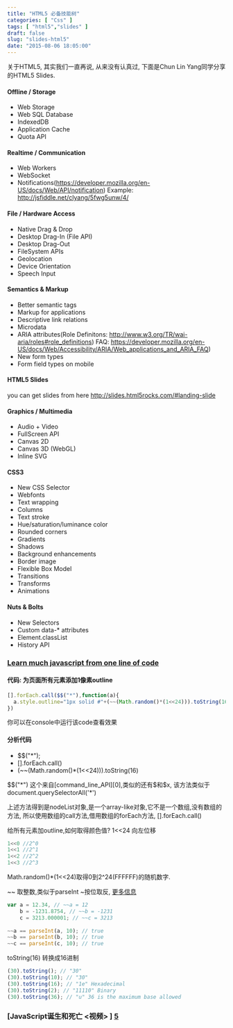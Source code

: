 ```yaml
---
title: "HTML5 必备技能树"
categories: [ "Css" ]
tags: [ "html5","slides" ]
draft: false
slug: "slides-html5"
date: "2015-08-06 18:05:00"
---
```


关于HTML5, 其实我们一直再说, 从来没有认真过, 下面是Chun Lin Yang同学分享的HTML5 Slides.

#### Offline / Storage

- Web Storage
- Web SQL Database
- IndexedDB
- Application Cache
- Quota API


<!--more-->


#### Realtime / Communication

- Web Workers
- WebSocket
- Notifications(https://developer.mozilla.org/en-US/docs/Web/API/notification) Example: http://jsfiddle.net/clyang/5fwg5unw/4/

#### File / Hardware Access

- Native Drag & Drop
- Desktop Drag-In (File API)
- Desktop Drag-Out
- FileSystem APIs
- Geolocation
- Device Orientation
- Speech Input

#### Semantics & Markup

- Better semantic tags
- Markup for applications
- Descriptive link relations
- Microdata
- ARIA attributes(Role Definitons: http://www.w3.org/TR/wai-aria/roles#role_definitions)
FAQ: https://developer.mozilla.org/en-US/docs/Web/Accessibility/ARIA/Web_applications_and_ARIA_FAQ)
- New form types
- Form field types on mobile

#### HTML5 Slides
you can get slides from here
http://slides.html5rocks.com/#landing-slide

#### Graphics / Multimedia
- Audio + Video
- FullScreen API
- Canvas 2D
- Canvas 3D (WebGL)
- Inline SVG

#### CSS3
- New CSS Selector
- Webfonts
- Text wrapping
- Columns
- Text stroke
- Hue/saturation/luminance color
- Rounded corners
- Gradients
- Shadows
- Background enhancements
- Border image
- Flexible Box Model
- Transitions
- Transforms
- Animations

#### Nuts & Bolts
- New Selectors
- Custom data-* attributes
- Element.classList
- History API

### [Learn much javascript from one line of code][7]

#### 代码: 为页面所有元素添加1像素outline
```javascript
[].forEach.call($$("*"),function(a){
  a.style.outline="1px solid #"+(~~(Math.random()*(1<<24))).toString(16)
})
```

你可以在console中运行该code查看效果

#### 分析代码
- $$("*");
- [].forEach.call()
- (~~(Math.random()*(1<<24))).toString(16)

$$("*") 这个来自[command_line_API][0],类似的还有$和$x, 该方法类似于document.querySelectorAll('*')

上述方法得到是nodeList对象,是一个array-like对象,它不是一个数组,没有数组的方法, 所以使用数组的call方法,借用数组的forEach方法, [].forEach.call()

给所有元素加outline,如何取得颜色值? 
1<<24 向左位移
```javascript
1<<0 //2^0
1<<1 //2^1
1<<2 //2^2
1<<3 //2^3
```
Math.random()*(1<<24)取得0到2^24(FFFFFF)的随机数字.

~~ 取整数,类似于parseInt ~按位取反, [更多信息][2] 
```javascript
var a = 12.34, // ~~a = 12
    b = -1231.8754, // ~~b = -1231
    c = 3213.000001; // ~~c = 3213
 
~~a == parseInt(a, 10); // true
~~b == parseInt(b, 10); // true
~~c == parseInt(c, 10); // true
```

toString(16) 转换成16进制
```javascript
(30).toString(); // "30"
(30).toString(10); // "30"
(30).toString(16); // "1e" Hexadecimal
(30).toString(2); // "11110" Binary
(30).toString(36); // "u" 36 is the maximum base allowed
```

[0]:http://getfirebug.com/wiki/index.php/Command_Line_API
[1]:https://developer.mozilla.org/en-US/docs/Web/JavaScript/Reference/Operators/Operator_Precedence
[2]:http://www.javascriptturnsmeon.com/the-tilde-operator-in-javascript/
[3]:https://github.com/firebug/firebug/blob/master/extension/content/firebug/console/commandLineAPI.js
[4]:https://code.google.com/p/chromium/codesearch#chromium/src/third_party/WebKit/Source/core/inspector/InjectedScriptSource.js
[5]:http://v.youku.com/v_show/id_XODAzOTY1MTM2.html?qq-pf-to=pcqq.group
[6]:http://www.fancynode.com.cn/
[7]:http://arqex.com/939/learning-much-javascript-one-line-code?utm_source=javascriptweekly&utm_medium=email
[8]:http://slides.html5rocks.com/#graphics-multimedia-title

### [JavaScript诞生和死亡 <视频> ] [5]
